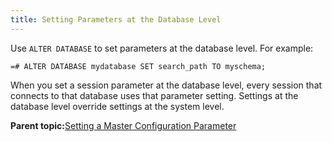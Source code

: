 ```yaml
---
title: Setting Parameters at the Database Level 
---
```


Use `ALTER DATABASE` to set parameters at the database level. For example:

```
=# ALTER DATABASE mydatabase SET search_path TO myschema;
```

When you set a session parameter at the database level, every session that connects to that database uses that parameter setting. Settings at the database level override settings at the system level.

**Parent topic:**[Setting a Master Configuration Parameter](../topics/g-setting-a-master-configuration-parameter.html)

